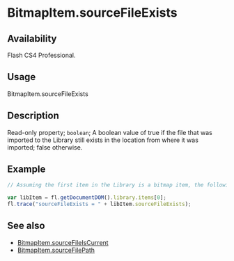 # BitmapItem.sourceFileExists

## Availability

Flash CS4 Professional.

## Usage

BitmapItem.sourceFileExists

## Description

Read-only property; `boolean`; A boolean value of true if the file that was imported to the Library still exists in the location from where it was imported; false otherwise.

## Example

```javascript
// Assuming the first item in the Library is a bitmap item, the following code displays "true" if the file that was imported into the Library still exists.

var libItem = fl.getDocumentDOM().library.items[0];
fl.trace("sourceFileExists = " + libItem.sourceFileExists);
```

## See also

- [BitmapItem.sourceFileIsCurrent](../BitmapItem_object/BitmapItem10.md)
- [BitmapItem.sourceFilePath](../BitmapItem_object/BitmapItem11.md)
